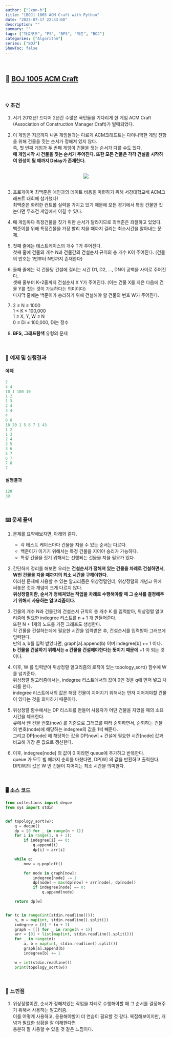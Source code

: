 ```yaml
---
author: ["Jxun-h"]
title: "[BOJ] 1005 ACM Craft with Python"
date: "2022-07-17 22:33:00"
description: ""
summary: ""
tags: ["자료구조", "PS", "BFS", "백준", "BOJ"]
categories: ["Algorithm"]
series: ["BOJ"]
ShowToc: false
---
```


<br>

## 📌 <a href="https://www.acmicpc.net/problem/1005" target="_blank">BOJ 1005 ACM Craft</a>

<br>

### 💡 조건

1.  서기 2012년! 드디어 2년간 수많은 국민들을 기다리게 한 게임 ACM Craft (Association of Construction Manager Craft)가 발매되었다.

2.  이 게임은 지금까지 나온 게임들과는 다르게 ACM크래프트는 다이나믹한 게임 진행을 위해 건물을 짓는 순서가 정해져 있지 않다.  
    즉, 첫 번째 게임과 두 번째 게임이 건물을 짓는 순서가 다를 수도 있다.  
    **매 게임시작 시 건물을 짓는 순서가 주어진다. 또한 모든 건물은 각각 건설을 시작하여 완성이 될 때까지 Delay가 존재한다.**

<br>
<center><img src='/1005_1.png' /></center>
<br>

3.  프로게이머 최백준은 애인과의 데이트 비용을 마련하기 위해 서강대학교배 ACM크래프트 대회에 참가했다!  
    최백준은 화려한 컨트롤 실력을 가지고 있기 때문에 모든 경기에서 특정 건물만 짓는다면 무조건 게임에서 이길 수 있다.

4.  매 게임마다 특정건물을 짓기 위한 순서가 달라지므로 최백준은 좌절하고 있었다.  
    백준이를 위해 특정건물을 가장 빨리 지을 때까지 걸리는 최소시간을 알아내는 문제.

5.  첫째 줄에는 테스트케이스의 개수 T가 주어진다.  
    첫째 줄에 건물의 개수 N과 건물간의 건설순서 규칙의 총 개수 K이 주어진다. (건물의 번호는 1번부터 N번까지 존재한다)

6.  둘째 줄에는 각 건물당 건설에 걸리는 시간 D1, D2, ..., DN이 공백을 사이로 주어진다.  
    셋째 줄부터 K+2줄까지 건설순서 X Y가 주어진다. (이는 건물 X를 지은 다음에 건물 Y를 짓는 것이 가능하다는 의미이다)  
    마지막 줄에는 백준이가 승리하기 위해 건설해야 할 건물의 번호 W가 주어진다.

7.  2 ≤ N ≤ 1000  
    1 ≤ K ≤ 100,000  
    1 ≤ X, Y, W ≤ N  
    0 ≤ Di ≤ 100,000, Di는 정수

8.  **BFS, 그래프탐색** 유형의 문제

<br>

### 🔖 예제 및 실행결과

#### 예제

```py
2
4 4
10 1 100 10
1 2
1 3
2 4
3 4
4
8 8
10 20 1 5 8 7 1 43
1 2
1 3
2 4
2 5
3 6
5 7
6 7
7 8
7
```

#### 실행결과

```py
120
39
```

<br>

### ⌨️ 문제 풀이

1.  문제를 요약해보자면, 아래와 같다.
    -   각 테스트 케이스마다 건물을 지을 수 있는 순서는 다르다.
    -   백준이가 이기기 위해서는 특정 건물을 지어야 승리가 가능하다.
    -   특정 건물을 짓기 위해서는 선행되는 건물을 지을 필요가 있다.

2.  간단하게 정리를 해보면 우리는 **건설순서가 정해져 있는 건물을 차례로 건설하면서, W번 건물을 지을 때까지의 최소 시간을 구해야한다.**  
    이러한 문제에 사용할 수 있는 알고리즘은 위상정렬인데, 위상정렬의 개념고 위에 써놓은 것과 개념이 크게 다르지 않다.  
    **위상정렬이란, 순서가 정해져있는 작업을 차례로 수행해야할 때 그 순서를 결정해주기 위해서 사용하는 알고리즘이다.**

3.  건물의 개수 N과 건물간의 건설순서 규칙의 총 개수 K 를 입력받아, 위상정렬 알고리즘에 필요한 indegree 리스트를 n + 1 개 만들어준다.  
    또한 N + 1개의 노드를 가진 그래프도 생성한다.  
    각 건물을 건설하는데에 필요한 시간을 입력받은 후, 건설순서를 입력받아 그래프에 입력한다.  
    만약 a, b를 입력 받았다면, graph[a].append(b) 이며 indegree[b] += 1 이다.  
    **b 건물을 건설하기 위해서는 a 건물을 건설해야한다는 뜻이기 때문에** +1 이 되는 것이다.

4.  이후, W 를 입력받아 위상정렬 알고리즘의 로직이 있는 topology_sort() 함수에 W를 넘겨준다.  
    위상정렬 알고리즘에서는, indegree 리스트에서의 값이 0인 것을 q에 먼저 넣고 처리를 한다.  
    indegree 리스트에서의 값은 해당 건물이 지어지기 위해서는 먼저 지어져야할 건물이 있다는 것을 의미하기 때문이다.

5.  위상정렬 함수에서는 DP 리스트를 만들어 사용자가 어떤 건물을 지었을 때의 소요시간을 체크한다.  
    큐에서 뺀 건물 번호(now) 를 기준으로 그래프를 따라 순회하면서, 순회하는 건물의 번호(node)에 해당하는 indegree의 값을 1씩 빼준다.  
    그리고 DP[node] 에 해당하는 값을 DP[now] + 건설에 필요한 시간[node] 값과 비교해 가장 큰 값으로 갱신한다.

6.  이후, indegree[node] 의 값이 0 이라면 queue에 추가하고 반복한다.  
    queue 가 모두 빌 때까지 순회를 마쳤다면, DP[W] 의 값을 반환하고 출력한다.  
    DP[W]의 값은 W 번 건물이 지어지는 최소 시간을 의미한다.

<br>

### 🖥 소스 코드

```py
from collections import deque
from sys import stdin


def topology_sort(w):
    q = deque()
    dp = [0 for _ in range(n + 1)]
    for i in range(1, n + 1):
        if indegree[i] == 0:
            q.append(i)
            dp[i] = arr[i]

    while q:
        now = q.popleft()

        for node in graph[now]:
            indegree[node] -= 1
            dp[node] = max(dp[now] + arr[node], dp[node])
            if indegree[node] == 0:
                q.append(node)

    return dp[w]


for tc in range(int(stdin.readline())):
    n, m = map(int, stdin.readline().split())
    indegree = [0] * (n + 1)
    graph = [[] for _ in range(n + 1)]
    arr = [0] + list(map(int, stdin.readline().split()))
    for _ in range(m):
        a, b = map(int, stdin.readline().split())
        graph[a].append(b)
        indegree[b] += 1

    w = int(stdin.readline())
    print(topology_sort(w))
```

<br>

### 💾 느낀점

1.  위상정렬이란, 순서가 정해져있는 작업을 차례로 수행해야할 때 그 순서를 결정해주기 위해서 사용하는 알고리즘.  
    이를 어떻게 사용하고, 응용해야할지 더 연습이 필요할 것 같다. 복잡해보이지만, 개념과 필요한 상황을 잘 이해한다면  
    충분히 잘 사용할 수 있을 것 같은 느낌이다.